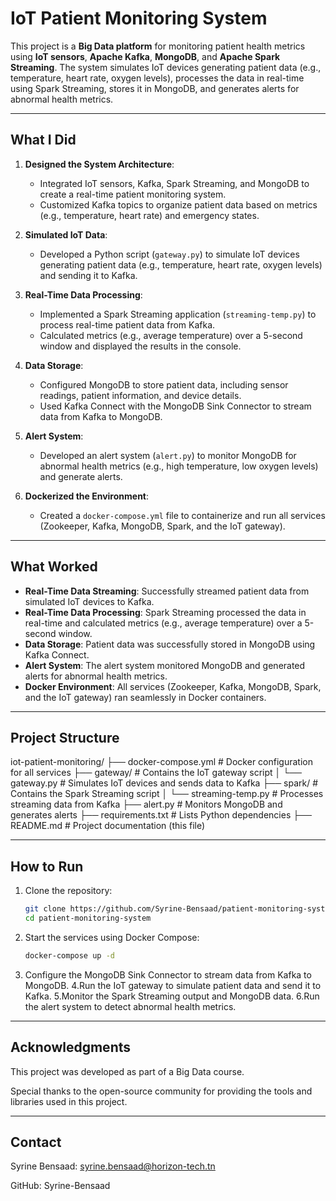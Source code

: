 # IoT Patient Monitoring System

This project is a **Big Data platform** for monitoring patient health metrics using **IoT sensors**, **Apache Kafka**, **MongoDB**, and **Apache Spark Streaming**. The system simulates IoT devices generating patient data (e.g., temperature, heart rate, oxygen levels), processes the data in real-time using Spark Streaming, stores it in MongoDB, and generates alerts for abnormal health metrics.

---

## What I Did
1. **Designed the System Architecture**:
   - Integrated IoT sensors, Kafka, Spark Streaming, and MongoDB to create a real-time patient monitoring system.
   - Customized Kafka topics to organize patient data based on metrics (e.g., temperature, heart rate) and emergency states.

2. **Simulated IoT Data**:
   - Developed a Python script (`gateway.py`) to simulate IoT devices generating patient data (e.g., temperature, heart rate, oxygen levels) and sending it to Kafka.

3. **Real-Time Data Processing**:
   - Implemented a Spark Streaming application (`streaming-temp.py`) to process real-time patient data from Kafka.
   - Calculated metrics (e.g., average temperature) over a 5-second window and displayed the results in the console.

4. **Data Storage**:
   - Configured MongoDB to store patient data, including sensor readings, patient information, and device details.
   - Used Kafka Connect with the MongoDB Sink Connector to stream data from Kafka to MongoDB.

5. **Alert System**:
   - Developed an alert system (`alert.py`) to monitor MongoDB for abnormal health metrics (e.g., high temperature, low oxygen levels) and generate alerts.

6. **Dockerized the Environment**:
   - Created a `docker-compose.yml` file to containerize and run all services (Zookeeper, Kafka, MongoDB, Spark, and the IoT gateway).

---

## What Worked
- **Real-Time Data Streaming**: Successfully streamed patient data from simulated IoT devices to Kafka.
- **Real-Time Data Processing**: Spark Streaming processed the data in real-time and calculated metrics (e.g., average temperature) over a 5-second window.
- **Data Storage**: Patient data was successfully stored in MongoDB using Kafka Connect.
- **Alert System**: The alert system monitored MongoDB and generated alerts for abnormal health metrics.
- **Docker Environment**: All services (Zookeeper, Kafka, MongoDB, Spark, and the IoT gateway) ran seamlessly in Docker containers.

---

## Project Structure 
iot-patient-monitoring/
├── docker-compose.yml # Docker configuration for all services
├── gateway/ # Contains the IoT gateway script
│ └── gateway.py # Simulates IoT devices and sends data to Kafka
├── spark/ # Contains the Spark Streaming script
│ └── streaming-temp.py # Processes streaming data from Kafka
├── alert.py # Monitors MongoDB and generates alerts
├── requirements.txt # Lists Python dependencies
├── README.md # Project documentation (this file)


---

## How to Run
1. Clone the repository:
   ```bash
   git clone https://github.com/Syrine-Bensaad/patient-monitoring-system.git
   cd patient-monitoring-system
2. Start the services using Docker Compose:
   ```bash
   docker-compose up -d
3. Configure the MongoDB Sink Connector to stream data from Kafka to MongoDB.
4.Run the IoT gateway to simulate patient data and send it to Kafka.
5.Monitor the Spark Streaming output and MongoDB data.
6.Run the alert system to detect abnormal health metrics.

---

## Acknowledgments
This project was developed as part of a Big Data course.

Special thanks to the open-source community for providing the tools and libraries used in this project.

---

## Contact

Syrine Bensaad: syrine.bensaad@horizon-tech.tn

GitHub: Syrine-Bensaad

